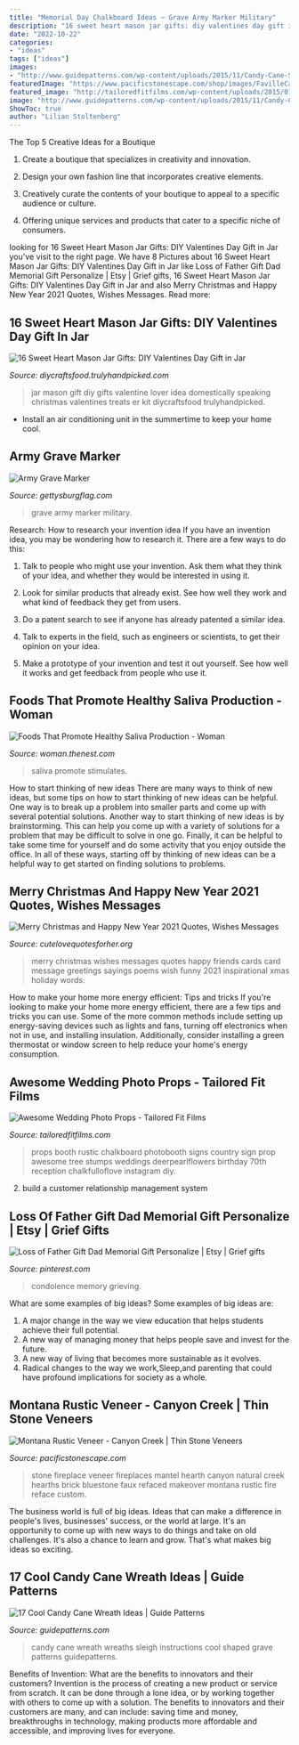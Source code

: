 ```yaml
---
title: "Memorial Day Chalkboard Ideas ~ Grave Army Marker Military"
description: "16 sweet heart mason jar gifts: diy valentines day gift in jar"
date: "2022-10-22"
categories:
- "ideas"
tags: ["ideas"]
images:
- "http://www.guidepatterns.com/wp-content/uploads/2015/11/Candy-Cane-Shaped-Wreath.jpg"
featuredImage: "https://www.pacificstonescape.com/shop/images/FavilleCanyCrk.JPG"
featured_image: "http://tailoredfitfilms.com/wp-content/uploads/2015/01/Wedding-Photo-Booth-Props.png"
image: "http://www.guidepatterns.com/wp-content/uploads/2015/11/Candy-Cane-Shaped-Wreath.jpg"
ShowToc: true
author: "Lilian Stoltenberg"
---
```



The Top 5 Creative Ideas for a Boutique
1. Create a boutique that specializes in creativity and innovation.
2. Design your own fashion line that incorporates creative elements.

3. Creatively curate the contents of your boutique to appeal to a specific audience or culture.

4. Offering unique services and products that cater to a specific niche of consumers.


	

		
looking for 16 Sweet Heart Mason Jar Gifts: DIY Valentines Day Gift in Jar you've visit to the right page. We have 8 Pictures about 16 Sweet Heart Mason Jar Gifts: DIY Valentines Day Gift in Jar like Loss of Father Gift Dad Memorial Gift Personalize | Etsy | Grief gifts, 16 Sweet Heart Mason Jar Gifts: DIY Valentines Day Gift in Jar and also Merry Christmas and Happy New Year 2021 Quotes, Wishes Messages. Read more:
		
    
## 16 Sweet Heart Mason Jar Gifts: DIY Valentines Day Gift In Jar

<img loading=lazy src="https://diycraftsfood.trulyhandpicked.com/wp-content/uploads/2018/01/DIY-kit-Mason-Jar-for-DIY-lover.jpg" onerror="this.onerror=null;this.src='https://tse3.mm.bing.net/th?id=OIP.KD5yB7qrjgXGjMfEuHmLwgHaLH&amp;pid=15.1';" alt="16 Sweet Heart Mason Jar Gifts: DIY Valentines Day Gift in Jar">

_Source: diycraftsfood.trulyhandpicked.com_

>jar mason gift diy gifts valentine lover idea domestically speaking christmas valentines treats er kit diycraftsfood trulyhandpicked. 

	

- Install an air conditioning unit in the summertime to keep your home cool.

    
## Army Grave Marker

<img loading=lazy src="https://www.gettysburgflag.com/media/catalog/product/cache/2/thumbnail/1040x/040ec09b1e35df139433887a97daa66f/p/h/photo.jpeg" onerror="this.onerror=null;this.src='https://tse4.mm.bing.net/th?id=OIP.NUVDC7sUW6spdKBx3rD14QHaNK&amp;pid=15.1';" alt="Army Grave Marker">

_Source: gettysburgflag.com_

>grave army marker military. 

	

Research: How to research your invention idea
If you have an invention idea, you may be wondering how to research it. There are a few ways to do this:
1. Talk to people who might use your invention. Ask them what they think of your idea, and whether they would be interested in using it.

2. Look for similar products that already exist. See how well they work and what kind of feedback they get from users.

3. Do a patent search to see if anyone has already patented a similar idea.

4. Talk to experts in the field, such as engineers or scientists, to get their opinion on your idea.

5. Make a prototype of your invention and test it out yourself. See how well it works and get feedback from people who use it.

    
## Foods That Promote Healthy Saliva Production - Woman

<img loading=lazy src="https://img-aws.ehowcdn.com/600x600p/photos.demandstudios.com/getty/article/220/143/medfr03006_XS.jpg" onerror="this.onerror=null;this.src='https://tse3.mm.bing.net/th?id=OIP.gcZJyTvT41JOlCb_8YTSKQAAAA&amp;pid=15.1';" alt="Foods That Promote Healthy Saliva Production - Woman">

_Source: woman.thenest.com_

>saliva promote stimulates. 

	

How to start thinking of new ideas
There are many ways to think of new ideas, but some tips on how to start thinking of new ideas can be helpful. One way is to break up a problem into smaller parts and come up with several potential solutions. Another way to start thinking of new ideas is by brainstorming. This can help you come up with a variety of solutions for a problem that may be difficult to solve in one go. Finally, it can be helpful to take some time for yourself and do some activity that you enjoy outside the office. In all of these ways, starting off by thinking of new ideas can be a helpful way to get started on finding solutions to problems.

    
## Merry Christmas And Happy New Year 2021 Quotes, Wishes Messages

<img loading=lazy src="https://cutelovequotesforher.org/wp-content/uploads/2015/09/Cute-merry-christmas-Quotes-wishes-messages.jpg" onerror="this.onerror=null;this.src='https://tse3.mm.bing.net/th?id=OIP.02Ft0xXzvySmSyVmElEivwHaNJ&amp;pid=15.1';" alt="Merry Christmas and Happy New Year 2021 Quotes, Wishes Messages">

_Source: cutelovequotesforher.org_

>merry christmas wishes messages quotes happy friends cards card message greetings sayings poems wish funny 2021 inspirational xmas holiday words. 

	

How to make your home more energy efficient: Tips and tricks
If you're looking to make your home more energy efficient, there are a few tips and tricks you can use. Some of the more common methods include setting up energy-saving devices such as lights and fans, turning off electronics when not in use, and installing insulation. Additionally, consider installing a green thermostat or window screen to help reduce your home's energy consumption.

    
## Awesome Wedding Photo Props - Tailored Fit Films

<img loading=lazy src="http://tailoredfitfilms.com/wp-content/uploads/2015/01/Wedding-Photo-Booth-Props.png" onerror="this.onerror=null;this.src='https://tse2.mm.bing.net/th?id=OIP.Zu_L3EXBfcFN1ll942w3dAAAAA&amp;pid=15.1';" alt="Awesome Wedding Photo Props - Tailored Fit Films">

_Source: tailoredfitfilms.com_

>props booth rustic chalkboard photobooth signs country sign prop awesome tree stumps weddings deerpearlflowers birthday 70th reception chalkfulloflove instagram diy. 

	

2. build a customer relationship management system

    
## Loss Of Father Gift Dad Memorial Gift Personalize | Etsy | Grief Gifts

<img loading=lazy src="https://i.pinimg.com/736x/a0/ee/b9/a0eeb99261da153e47b512df5a8c2ec9.jpg" onerror="this.onerror=null;this.src='https://tse1.mm.bing.net/th?id=OIP.EuDx1iQ4E9eqOsKjNdN4VgHaHC&amp;pid=15.1';" alt="Loss of Father Gift Dad Memorial Gift Personalize | Etsy | Grief gifts">

_Source: pinterest.com_

>condolence memory grieving. 

	

What are some examples of big ideas?
Some examples of big ideas are: 
1. A major change in the way we view education that helps students achieve their full potential. 
2. A new way of managing money that helps people save and invest for the future. 
3. A new way of living that becomes more sustainable as it evolves. 
4. Radical changes to the way we work,Sleep,and parenting that could have profound implications for society as a whole.

    
## Montana Rustic Veneer - Canyon Creek | Thin Stone Veneers

<img loading=lazy src="https://www.pacificstonescape.com/shop/images/FavilleCanyCrk.JPG" onerror="this.onerror=null;this.src='https://tse2.mm.bing.net/th?id=OIP.tRou56sBb0j7RtE7iIAbFwAAAA&amp;pid=15.1';" alt="Montana Rustic Veneer - Canyon Creek | Thin Stone Veneers">

_Source: pacificstonescape.com_

>stone fireplace veneer fireplaces mantel hearth canyon natural creek hearths brick bluestone faux refaced makeover montana rustic fire reface custom. 

	

The business world is full of big ideas. Ideas that can make a difference in people's lives, businesses' success, or the world at large. It's an opportunity to come up with new ways to do things and take on old challenges. It's also a chance to learn and grow. That's what makes big ideas so exciting.

    
## 17 Cool Candy Cane Wreath Ideas | Guide Patterns

<img loading=lazy src="http://www.guidepatterns.com/wp-content/uploads/2015/11/Candy-Cane-Shaped-Wreath.jpg" onerror="this.onerror=null;this.src='https://tse1.mm.bing.net/th?id=OIP.c566JdiVWLKF0UD13I6hsgHaJ4&amp;pid=15.1';" alt="17 Cool Candy Cane Wreath Ideas | Guide Patterns">

_Source: guidepatterns.com_

>candy cane wreath wreaths sleigh instructions cool shaped grave patterns guidepatterns. 

	

Benefits of Invention: What are the benefits to innovators and their customers?
Invention is the process of creating a new product or service from scratch. It can be done through a lone idea, or by working together with others to come up with a solution. The benefits to innovators and their customers are many, and can include: saving time and money, breakthroughs in technology, making products more affordable and accessible, and improving lives for everyone.

